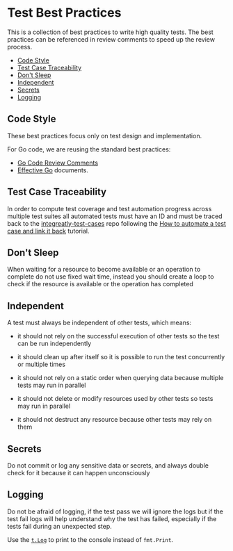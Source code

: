 # Test Best Practices

This is a collection of best practices to write high quality tests. The best practices
can be referenced in review comments to speed up the review process.

- [Code Style](#code-style)
- [Test Case Traceability](#test-case-traceability)
- [Don't Sleep](#dont-sleep)
- [Independent](#independent)
- [Secrets](#secrets)
- [Logging](#logging)

## Code Style

These best practices focus only on test design and implementation.

For Go code, we are reusing the standard best practices:

- [Go Code Review Comments](https://github.com/golang/go/wiki/CodeReviewComments)
- [Effective Go](https://golang.org/doc/effective_go.html) documents.

## Test Case Traceability

In order to compute test coverage and test automation progress across multiple test suites all
automated tests must have an ID and must be traced back to the [integreatly-test-cases](https://gitlab.cee.redhat.com/integreatly-qe/integreatly-test-cases)
repo following the [How to automate a test case and link it back](https://gitlab.cee.redhat.com/integreatly-qe/integreatly-test-cases#how-to-automate-a-test-case-and-link-it-back)
tutorial.

## Don't Sleep

When waiting for a resource to become available or an operation to complete do not use fixed wait time,
instead you should create a loop to check if the resource is available or the operation has completed

## Independent

A test must always be independent of other tests, which means:

- it should not rely on the successful execution of other tests so the test can be run independently

- it should clean up after itself so it is possible to run the test concurrently or multiple times

- it should not rely on a static order when querying data because multiple tests may run in parallel

- it should not delete or modify resources used by other tests so tests may run in parallel

- it should not destruct any resource because other tests may rely on them

## Secrets

Do not commit or log any sensitive data or secrets, and always double check for it because it can happen unconsciously

## Logging

Do not be afraid of logging, if the test pass we will ignore the logs but if the test fail logs will help
understand why the test has failed, especially if the tests fail during an unexpected step.

Use the [`t.Log`](https://golang.org/pkg/testing/#B.Log) to print to the console instead of `fmt.Print`.
